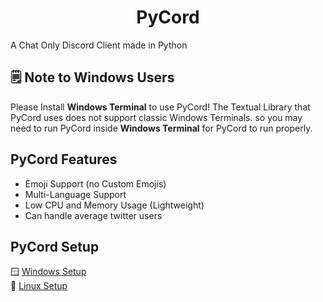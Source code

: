 <h1 align="center">PyCord</h1>
A Chat Only Discord Client made in Python

## 🗒️ Note to Windows Users
Please Install **Windows Terminal** to use PyCord! The Textual Library that PyCord uses does not support classic Windows Terminals. so you may need to run PyCord inside **Windows Terminal** for PyCord to run properly.

## PyCord Features
- Emoji Support (no Custom Emojis)
- Multi-Language Support
- Low CPU and Memory Usage (Lightweight)
- Can handle average twitter users

## PyCord Setup
:window: [Windows Setup](https://github.com/PyTsun/PyCord/blob/main/windows-setup.md)\
:penguin: [Linux Setup](https://github.com/PyTsun/PyCord/blob/main/linux-setup.md)

